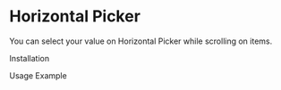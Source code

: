 # Horizontal Picker

You can select your value on Horizontal Picker while scrolling on items.



Installation



Usage Example





